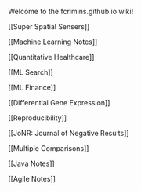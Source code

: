 Welcome to the fcrimins.github.io wiki!

[[Super Spatial Sensers]]

[[Machine Learning Notes]]

[[Quantitative Healthcare]]

[[ML Search]]

[[ML Finance]]

[[Differential Gene Expression]]

[[Reproducibility]]

[[JoNR: Journal of Negative Results]]

[[Multiple Comparisons]]


[[Java Notes]]

[[Agile Notes]]